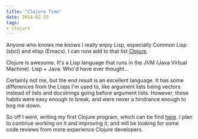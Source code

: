 ```yaml
---
title: "Clojure Time"
date: 2014-02-25
tags: 
- clojure
---
```

Anyone who knows me knows I really enjoy Lisp, especially Common Lisp (sbcl) and elisp (Emacs). I can now add to that list [Clojure](http://clojure.org).
<!--more-->

Clojure is awesome. It's a Lisp language that runs in the JVM (Java Virtual Machine). Lisp + Java. Who'd have ever thought...

Certainly not me, but the end result is an excellent language. It has some differences from the Lisps I'm used to, like argument lists being vectors instead of lists and docstrings going before argument lists. However, these habits were easy enough to break, and were never a hindrance enough to bog me down.

So off I went, writing my first Clojure program, which can be find [here](https://github.com/echosa/clojure-greed). I plan to continue working on it and improving it, and will be looking for some code reviews from more experience Clojure developers.
